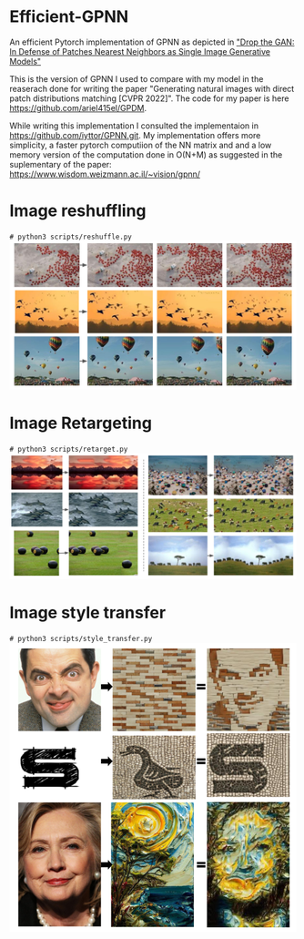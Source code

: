 # Efficient-GPNN
An efficient Pytorch implementation of GPNN as depicted in ["Drop the GAN: In Defense of Patches Nearest Neighbors as Single Image Generative Models"](https://arxiv.org/abs/2103.15545)

This is the version of GPNN I used to compare with my model in the reaserach done for writing the paper "Generating natural images with direct patch distributions matching [CVPR 2022]". The code for my paper is here https://github.com/ariel415el/GPDM.

While writing this implementation I consulted the implementaion in https://github.com/iyttor/GPNN.git.
My implementation offers more simplicity, a faster pytorch computiion of the NN matrix and and a low memory version of the computation done in O(N+M) as suggested in the suplementary of the paper: https://www.wisdom.weizmann.ac.il/~vision/gpnn/


# Image reshuffling
`# python3 scripts/reshuffle.py`
![reshuffle](/Readme_images/reshuffle.png)

# Image Retargeting
`# python3 scripts/retarget.py`
![retarget](/Readme_images/retarget.png)

# Image style transfer
`# python3 scripts/style_transfer.py`
![style_transfer](/Readme_images/style_transfer.png)
